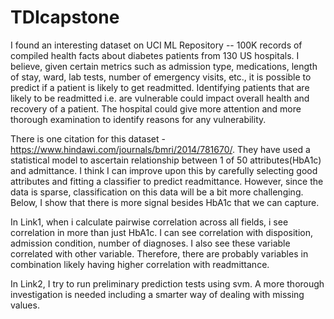 # TDIcapstone

I found an interesting dataset on UCI ML Repository -- 100K records of compiled health facts about diabetes patients from 130 US hospitals. I believe, given certain metrics such as admission type, medications, length of stay, ward, lab tests, number of emergency visits, etc., it is possible to predict if a patient is likely to get readmitted. Identifying patients that are likely to be readmitted i.e. are vulnerable could impact overall health and recovery of a patient. The hospital could give more attention and more thorough examination to identify reasons for any vulnerability. 

There is one citation for this dataset - https://www.hindawi.com/journals/bmri/2014/781670/. 
They have used a statistical model to ascertain relationship between 1 of 50 attributes(HbA1c) and admittance. I think I can improve upon this by carefully selecting good attributes and fitting a classifier to predict readmittance. However, since the data is sparse, classification on this data will be a bit more challenging. Below, I show that there is more signal besides HbA1c that we can capture. 

In Link1, when i calculate pairwise correlation across all fields, i see correlation in more than just HbA1c. I can see correlation with disposition, admission condition, number of diagnoses. I also see these variable correlated with other variable. Therefore, there are probably variables in combination likely having higher correlation with readmittance.

In Link2, I try to run preliminary prediction tests using svm. A more thorough investigation is needed including a smarter way of dealing with missing values. 
